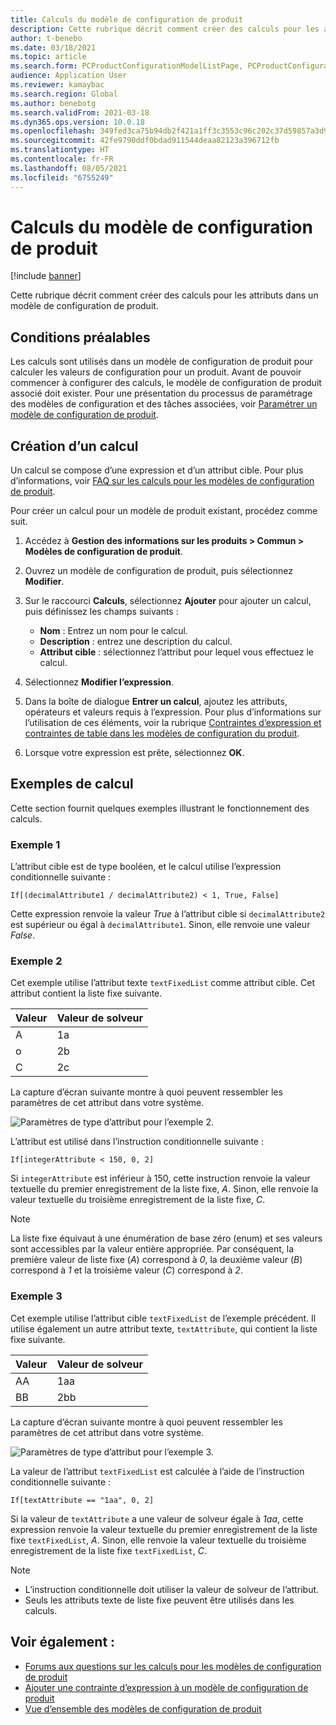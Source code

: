 ```yaml
---
title: Calculs du modèle de configuration de produit
description: Cette rubrique décrit comment créer des calculs pour les attributs dans un modèle de configuration de produit
author: t-benebo
ms.date: 03/18/2021
ms.topic: article
ms.search.form: PCProductConfigurationModelListPage, PCProductConfigurationModelDetails
audience: Application User
ms.reviewer: kamaybac
ms.search.region: Global
ms.author: benebotg
ms.search.validFrom: 2021-03-18
ms.dyn365.ops.version: 10.0.18
ms.openlocfilehash: 349fed3ca75b94db2f421a1ff3c3553c96c202c37d59857a3d973f3de8f995ad
ms.sourcegitcommit: 42fe9790ddf0bdad911544deaa82123a396712fb
ms.translationtype: HT
ms.contentlocale: fr-FR
ms.lasthandoff: 08/05/2021
ms.locfileid: "6755249"
---
```

# <a name="product-configuration-model-calculations"></a>Calculs du modèle de configuration de produit

[!include [banner](../includes/banner.md)]

Cette rubrique décrit comment créer des calculs pour les attributs dans un modèle de configuration de produit.

## <a name="prerequisites"></a>Conditions préalables

Les calculs sont utilisés dans un modèle de configuration de produit pour calculer les valeurs de configuration pour un produit. Avant de pouvoir commencer à configurer des calculs, le modèle de configuration de produit associé doit exister. Pour une présentation du processus de paramétrage des modèles de configuration et des tâches associées, voir [Paramétrer un modèle de configuration de produit](set-up-maintain-product-configuration-model.md).

## <a name="create-a-calculation"></a>Création d’un calcul

Un calcul se compose d’une expression et d’un attribut cible. Pour plus d’informations, voir [FAQ sur les calculs pour les modèles de configuration de produit](calculate-product-configuration-models.md).

Pour créer un calcul pour un modèle de produit existant, procédez comme suit.

1. Accédez à **Gestion des informations sur les produits \> Commun \> Modèles de configuration de produit**.
1. Ouvrez un modèle de configuration de produit, puis sélectionnez **Modifier**.
1. Sur le raccourci **Calculs**, sélectionnez **Ajouter** pour ajouter un calcul, puis définissez les champs suivants :

    - **Nom** : Entrez un nom pour le calcul.
    - **Description** : entrez une description du calcul.
    - **Attribut cible** : sélectionnez l’attribut pour lequel vous effectuez le calcul.

1. Sélectionnez **Modifier l’expression**.
1. Dans la boîte de dialogue **Entrer un calcul**, ajoutez les attributs, opérateurs et valeurs requis à l’expression. Pour plus d’informations sur l’utilisation de ces éléments, voir la rubrique [Contraintes d’expression et contraintes de table dans les modèles de configuration du produit](expression-constraints-table-constraints-product-configuration-models.md).
1. Lorsque votre expression est prête, sélectionnez **OK**.

## <a name="calculation-examples"></a>Exemples de calcul

Cette section fournit quelques exemples illustrant le fonctionnement des calculs.

### <a name="example-1"></a>Exemple 1

L’attribut cible est de type booléen, et le calcul utilise l’expression conditionnelle suivante :

`If[(decimalAttribute1 / decimalAttribute2) < 1, True, False]`

Cette expression renvoie la valeur *True* à l’attribut cible si `decimalAttribute2` est supérieur ou égal à `decimalAttribute1`. Sinon, elle renvoie une valeur *False*.

### <a name="example-2"></a>Exemple 2

Cet exemple utilise l’attribut texte `textFixedList` comme attribut cible. Cet attribut contient la liste fixe suivante.

| Valeur | Valeur de solveur |
|---|---|
| A | 1a |
| o | 2b |
| C | 2c |

La capture d’écran suivante montre à quoi peuvent ressembler les paramètres de cet attribut dans votre système.

![Paramètres de type d’attribut pour l’exemple 2.](media/model-calculations-example2.png "Paramètres de type d’attribut pour l’exemple 2")

L’attribut est utilisé dans l’instruction conditionnelle suivante :

`If[integerAttribute < 150, 0, 2]`

Si `integerAttribute` est inférieur à 150, cette instruction renvoie la valeur textuelle du premier enregistrement de la liste fixe, *A*. Sinon, elle renvoie la valeur textuelle du troisième enregistrement de la liste fixe, *C*.

> [!NOTE]
> La liste fixe équivaut à une énumération de base zéro (enum) et ses valeurs sont accessibles par la valeur entière appropriée. Par conséquent, la première valeur de liste fixe (*A*) correspond à *0*, la deuxième valeur (*B*) correspond à *1* et la troisième valeur (*C*) correspond à *2*.

### <a name="example-3"></a>Exemple 3

Cet exemple utilise l’attribut cible `textFixedList` de l’exemple précédent. Il utilise également un autre attribut texte, `textAttribute`, qui contient la liste fixe suivante.

| Valeur | Valeur de solveur |
|---|---|
| AA | 1aa |
| BB | 2bb |

La capture d’écran suivante montre à quoi peuvent ressembler les paramètres de cet attribut dans votre système.

![Paramètres de type d’attribut pour l’exemple 3.](media/model-calculations-example3.png "Paramètres de type d’attribut pour l’exemple 3")

La valeur de l’attribut `textFixedList` est calculée à l’aide de l’instruction conditionnelle suivante :

`If[textAttribute == "1aa", 0, 2]`

Si la valeur de `textAttribute` a une valeur de solveur égale à *1aa*, cette expression renvoie la valeur textuelle du premier enregistrement de la liste fixe `textFixedList`, *A*. Sinon, elle renvoie la valeur textuelle du troisième enregistrement de la liste fixe `textFixedList`, *C*.

> [!NOTE]
> - L’instruction conditionnelle doit utiliser la valeur de solveur de l’attribut.
> - Seuls les attributs texte de liste fixe peuvent être utilisés dans les calculs.

## <a name="see-also"></a>Voir également :

- [Forums aux questions sur les calculs pour les modèles de configuration de produit](calculate-product-configuration-models.md)
- [Ajouter une contrainte d’expression à un modèle de configuration de produit](tasks/add-expression-constraint-product-configuration-model.md)
- [Vue d’ensemble des modèles de configuration de produit](product-configuration-models.md)
